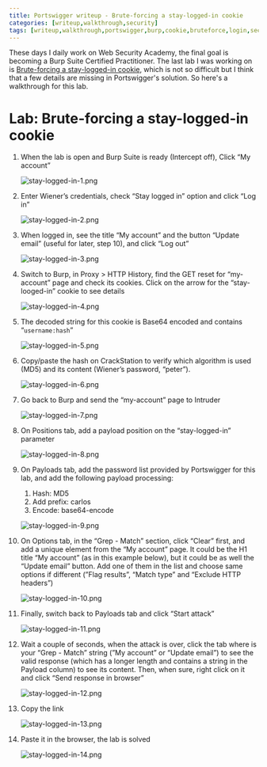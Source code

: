 ```yaml
---
title: Portswigger writeup - Brute-forcing a stay-logged-in cookie
categories: [writeup,walkthrough,security]
tags: [writeup,walkthrough,portswigger,burp,cookie,bruteforce,login,security]
---
```


These days I daily work on Web Security Academy, the final goal is becoming a Burp Suite Certified Practitioner. The last lab I was working on is <a href="https://portswigger.net/web-security/authentication/other-mechanisms/lab-brute-forcing-a-stay-logged-in-cookie" target="_blank">Brute-forcing a stay-logged-in cookie</a>, which is not so difficult but I think that a few details are missing in Portswigger's solution. So here's a walkthrough for this lab.

# **Lab: Brute-forcing a stay-logged-in cookie**

1. When the lab is open and Burp Suite is ready (Intercept off), Click “My account”
    
    ![stay-logged-in-1.png](/assets/images/2022-11-30-Password-reset-poisoning-via-middleware/2022-11-19-stay-logged-in/stay-logged-in-1.1.png)
    
2. Enter Wiener’s credentials, check “Stay logged in” option and click “Log in” 
    
    ![stay-logged-in-2.png](/assets/images/2022-11-30-Password-reset-poisoning-via-middleware/2022-11-19-stay-logged-in/stay-logged-in-1.2.png)
    
3. When logged in, see the title “My account” and the button “Update email” (useful for later, step 10), and click “Log out”
    
    ![stay-logged-in-3.png](/assets/images/2022-11-30-Password-reset-poisoning-via-middleware/2022-11-19-stay-logged-in/stay-logged-in-1.3.png)
    
4. Switch to Burp, in Proxy > HTTP History, find the GET reset for “my-account” page and check its cookies. Click on the arrow for the “stay-looged-in” cookie to see details
    
    ![stay-logged-in-4.png](/assets/images/2022-11-30-Password-reset-poisoning-via-middleware/2022-11-19-stay-logged-in/stay-logged-in-1.4.png)
    
5. The decoded string for this cookie is Base64 encoded and contains “`username:hash`”
    
    ![stay-logged-in-5.png](/assets/images/2022-11-30-Password-reset-poisoning-via-middleware/2022-11-19-stay-logged-in/stay-logged-in-1.5.png)
    
6. Copy/paste the hash on CrackStation to verify which algorithm is used (MD5) and its content (Wiener’s password, “peter”).
    
    ![stay-logged-in-6.png](/assets/images/2022-11-30-Password-reset-poisoning-via-middleware/2022-11-19-stay-logged-in/stay-logged-in-1.6.png)
    
7. Go back to Burp and send the “my-account” page to Intruder
    
    ![stay-logged-in-7.png](/assets/images/2022-11-30-Password-reset-poisoning-via-middleware/2022-11-19-stay-logged-in/stay-logged-in-1.7.png)
    
8. On Positions tab, add a payload position on the “stay-logged-in” parameter
    
    ![stay-logged-in-8.png](/assets/images/2022-11-30-Password-reset-poisoning-via-middleware/2022-11-19-stay-logged-in/stay-logged-in-1.8.png)
    
9. On Payloads tab, add the password list provided by Portswigger for this lab, and add the following payload processing:
    1. Hash: MD5
    2. Add prefix: carlos
    3. Encode: base64-encode
        
    ![stay-logged-in-9.png](/assets/images/2022-11-30-Password-reset-poisoning-via-middleware/2022-11-19-stay-logged-in/stay-logged-in-1.9.png)
        
10. On Options tab, in the “Grep - Match” section, click “Clear” first, and add a unique element from the “My account” page. It could be the H1 title “My account” (as in this example below), but it could be as well the “Update email” button. Add one of them in the list and choose same options if different (”Flag results”, “Match type” and “Exclude HTTP headers”)
    
    ![stay-logged-in-10.png](/assets/images/2022-11-30-Password-reset-poisoning-via-middleware/2022-11-19-stay-logged-in/stay-logged-in-1.10.png)
      
11. Finally, switch back to Payloads tab and click “Start attack”
    
    ![stay-logged-in-11.png](/assets/images/2022-11-30-Password-reset-poisoning-via-middleware/2022-11-19-stay-logged-in/stay-logged-in-1.11.png)
    
12. Wait a couple of seconds, when the attack is over, click the tab where is your “Grep - Match” string (”My account” or “Update email”) to see the valid response (which has a longer length and contains a string in the Payload column) to see its content. Then, when sure, right click on it and click “Send response in browser”
    
    ![stay-logged-in-12.png](/assets/images/2022-11-30-Password-reset-poisoning-via-middleware/2022-11-19-stay-logged-in/stay-logged-in-1.12.png)
    
13. Copy the link
    
    ![stay-logged-in-13.png](/assets/images/2022-11-30-Password-reset-poisoning-via-middleware/2022-11-19-stay-logged-in/stay-logged-in-1.13.png)
    
14. Paste it in the browser, the lab is solved
    
    ![stay-logged-in-14.png](/assets/images/2022-11-30-Password-reset-poisoning-via-middleware/2022-11-19-stay-logged-in/stay-logged-in-1.14.png)